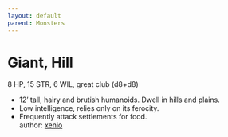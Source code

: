 ```yaml
---
layout: default
parent: Monsters
---
```

# Giant, Hill
8 HP, 15 STR, 6 WIL, great club (d8+d8)  
- 12’ tall, hairy and brutish humanoids. Dwell in hills and plains.  
- Low intelligence, relies only on its ferocity.  
- Frequently attack settlements for food.  
author: [xenio](https://xenioinabottle.blogspot.com/2021/02/classic-monsters-for-cairnito-part-1.html)
